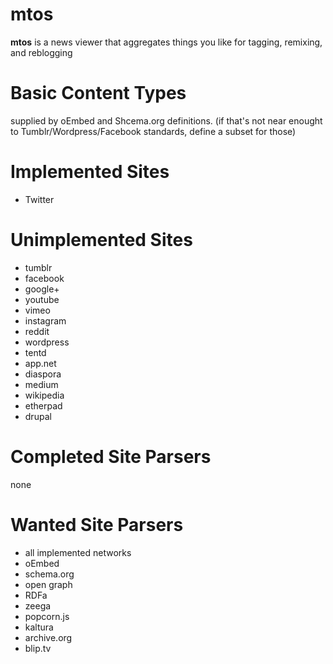 mtos
====

**mtos** is a news viewer that aggregates things you like for tagging, remixing, and reblogging

Basic Content Types
===================

supplied by oEmbed and Shcema.org definitions.
(if that's not near enought to Tumblr/Wordpress/Facebook standards,
define a subset for those)

Implemented Sites
=================

* Twitter

Unimplemented Sites
===================

* tumblr
* facebook
* google+
* youtube
* vimeo
* instagram
* reddit
* wordpress
* tentd
* app.net
* diaspora
* medium
* wikipedia
* etherpad
* drupal

Completed Site Parsers
======================

none

Wanted Site Parsers
===================

* all implemented networks
* oEmbed
* schema.org
* open graph
* RDFa
* zeega
* popcorn.js
* kaltura
* archive.org
* blip.tv
